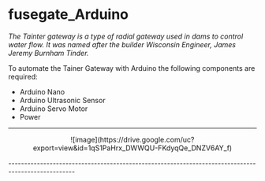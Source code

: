 # fusegate_Arduino

*The Tainter gateway is a type of radial gateway used in
dams to control water flow. It was named after the builder
Wisconsin Engineer, James Jeremy Burnham Tinder.*

To automate the Tainer Gateway with Arduino
the following components are required:
- Arduino Nano
- Arduino Ultrasonic Sensor
- Arduino Servo Motor
- Power
---------------------------------------------------------------------------------------------------
<p align="center">
![image](https://drive.google.com/uc?export=view&id=1qS1PaHrx_DWWQU-FKdyqQe_DNZV6AY_f) 
</p>
---------------------------------------------------------------------------------------------------
